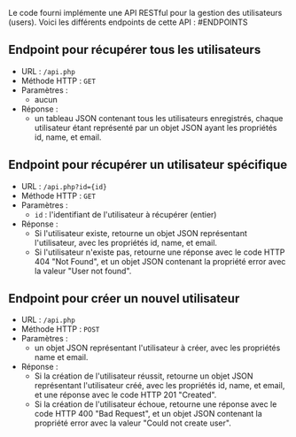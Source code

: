 Le code fourni implémente une API RESTful pour la gestion des utilisateurs (users). Voici les différents endpoints de cette API :
#ENDPOINTS

## Endpoint pour récupérer tous les utilisateurs
- URL : `/api.php`
- Méthode HTTP : `GET`
- Paramètres : 
    - aucun
- Réponse : 
    - un tableau JSON contenant tous les utilisateurs enregistrés, chaque utilisateur étant représenté par un objet JSON ayant les propriétés id, name, et email.
## Endpoint pour récupérer un utilisateur spécifique
- URL : `/api.php?id={id}`
- Méthode HTTP : `GET`
- Paramètres :
    - `id` : l'identifiant de l'utilisateur à récupérer (entier)
- Réponse : 
    - Si l'utilisateur existe, retourne un objet JSON représentant l'utilisateur, avec les propriétés id, name, et email. 
    - Si l'utilisateur n'existe pas, retourne une réponse avec le code HTTP 404 "Not Found", et un objet JSON contenant la propriété error avec la valeur "User not found".
## Endpoint pour créer un nouvel utilisateur
- URL : `/api.php`
- Méthode HTTP : `POST`
- Paramètres : 
    - un objet JSON représentant l'utilisateur à créer, avec les propriétés name et email.
- Réponse :
    - Si la création de l'utilisateur réussit, retourne un objet JSON représentant l'utilisateur créé, avec les propriétés id, name, et email, et une réponse avec le code HTTP 201 "Created".
    - Si la création de l'utilisateur échoue, retourne une réponse avec le code HTTP 400 "Bad Request", et un objet JSON contenant la propriété error avec la valeur "Could not create user".